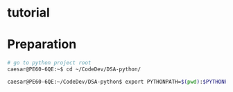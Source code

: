 # tutorial

# Preparation

```bash
# go to python project root
caesar@PE60-6QE:~$ cd ~/CodeDev/DSA-python/

caesar@PE60-6QE:~/CodeDev/DSA-python$ export PYTHONPATH=$(pwd):$PYTHONPATH
```
